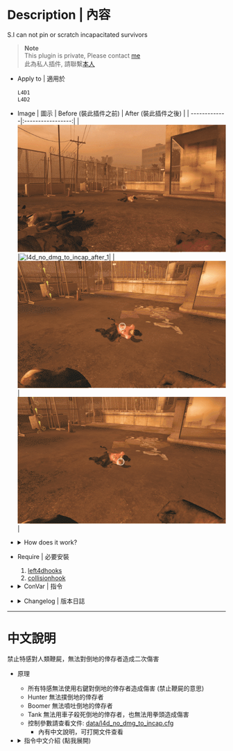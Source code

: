 # Description | 內容
S.I can not pin or scratch incapacitated survivors

> __Note__ <br/>
This plugin is private, Please contact [me](https://github.com/fbef0102/Game-Private_Plugin#私人插件列表-private-plugins-list)<br/>
此為私人插件, 請聯繫[本人](https://github.com/fbef0102/Game-Private_Plugin#私人插件列表-private-plugins-list)

* Apply to | 適用於
	```
	L4D1
	L4D2
	```

* Image | 圖示
	| Before (裝此插件之前)  			| After (裝此插件之後) |
	| -------------|:-----------------:|
	| ![l4d_no_dmg_to_incap_before_1](image/l4d_no_dmg_to_incap_before_1.gif)|![l4d_no_dmg_to_incap_after_1](image/l4d_no_dmg_to_incap_after_1.gif)|
	| ![l4d_no_dmg_to_incap_before_2](image/l4d_no_dmg_to_incap_before_2.gif)|![l4d_no_dmg_to_incap_after_2](image/l4d_no_dmg_to_incap_after_2.gif)|

* <details><summary>How does it work?</summary>

	* All special infected can not do damage to incapacitated survivors with claw
	* Hunter unable to pounce incapacitated survivors
	* Boomer unable to puke incapacitated survivors
	* Tank can not do damage to incapacitated survivors with hittable car or punch
	* To control each special infected, modify file: [data/l4d_no_dmg_to_incap.cfg](data/l4d_no_dmg_to_incap.cfg)
		* Manual in this file, click for mor details
</details>

* Require | 必要安裝
	1. [left4dhooks](https://forums.alliedmods.net/showthread.php?t=321696)
	2. [collisionhook](https://github.com/fbef0102/Game-Private_Plugin/releases/tag/collisionhook)

* <details><summary>ConVar | 指令</summary>

	* cfg/sourcemod/l4d_no_dmg_to_incap.cfg
		```php
		// 0=Plugin off, 1=Plugin on.
		l4d_no_dmg_to_incap_enable "1"
		```
</details>

* <details><summary>Changelog | 版本日誌</summary>

	* v1.0 (2025-6-3)
		* Initial Release
</details>

- - - -
# 中文說明
禁止特感對人類鞭屍，無法對倒地的倖存者造成二次傷害

* 原理
	* 所有特感無法使用右鍵對倒地的倖存者造成傷害 (禁止鞭屍的意思)
	* Hunter 無法撲倒地的倖存者
	* Boomer 無法噴吐倒地的倖存者
	* Tank 無法用車子殺死倒地的倖存者，也無法用拳頭造成傷害
	* 控制參數請查看文件: [data/l4d_no_dmg_to_incap.cfg](data/l4d_no_dmg_to_incap.cfg)
		* 內有中文說明，可打開文件查看

* <details><summary>指令中文介紹 (點我展開)</summary>

	* cfg/sourcemod/l4d_no_dmg_to_incap.cfg
		```php
		// 0=關閉插件, 1=啟動插件
		l4d_no_dmg_to_incap_enable "1"
		```
</details>